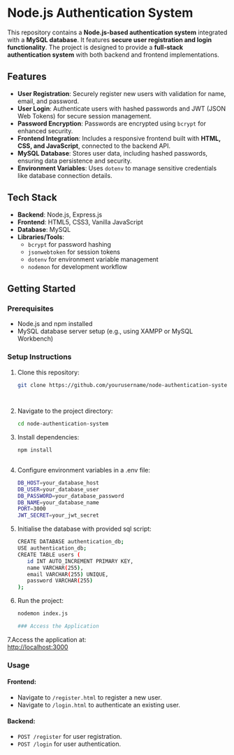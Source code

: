 # Node.js Authentication System  

This repository contains a **Node.js-based authentication system** integrated with a **MySQL database**. It features **secure user registration and login functionality**. The project is designed to provide a **full-stack authentication system** with both backend and frontend implementations.  

## Features  
- **User Registration**: Securely register new users with validation for name, email, and password.  
- **User Login**: Authenticate users with hashed passwords and JWT (JSON Web Tokens) for secure session management.  
- **Password Encryption**: Passwords are encrypted using `bcrypt` for enhanced security.  
- **Frontend Integration**: Includes a responsive frontend built with **HTML, CSS, and JavaScript**, connected to the backend API.  
- **MySQL Database**: Stores user data, including hashed passwords, ensuring data persistence and security.  
- **Environment Variables**: Uses `dotenv` to manage sensitive credentials like database connection details.  

## Tech Stack  
- **Backend**: Node.js, Express.js  
- **Frontend**: HTML5, CSS3, Vanilla JavaScript  
- **Database**: MySQL  
- **Libraries/Tools**:  
  - `bcrypt` for password hashing  
  - `jsonwebtoken` for session tokens  
  - `dotenv` for environment variable management  
  - `nodemon` for development workflow  

## Getting Started  

### Prerequisites  
- Node.js and npm installed  
- MySQL database server setup (e.g., using XAMPP or MySQL Workbench)  

### Setup Instructions  
1. Clone this repository:  
   ```bash  
   git clone https://github.com/yourusername/node-authentication-system.git  

 
2. Navigate to the project directory:  
   ```bash  
   cd node-authentication-system       
3. Install dependencies:  
   ```bash  
   npm install  
  
4. Configure environment variables in a .env file:  
   ```bash  
   DB_HOST=your_database_host  
   DB_USER=your_database_user  
   DB_PASSWORD=your_database_password  
   DB_NAME=your_database_name  
   PORT=3000  
   JWT_SECRET=your_jwt_secret  
   
5. Initialise the database with provided sql script:  
   ```bash  
   CREATE DATABASE authentication_db;  
   USE authentication_db;  
   CREATE TABLE users (  
      id INT AUTO_INCREMENT PRIMARY KEY,  
      name VARCHAR(255),  
      email VARCHAR(255) UNIQUE,  
      password VARCHAR(255)  
   );  
   
6. Run the project:  
   ```bash  
   nodemon index.js

   ### Access the Application  
 7.Access the application at:  
[http://localhost:3000](http://localhost:3000)  

### Usage  

#### Frontend:  
- Navigate to `/register.html` to register a new user.  
- Navigate to `/login.html` to authenticate an existing user.  

#### Backend:  
- `POST /register` for user registration.  
- `POST /login` for user authentication.  


   

   

   




 
  

